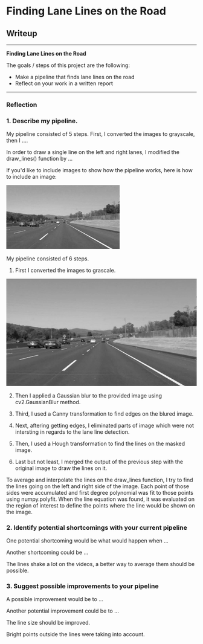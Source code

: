 # **Finding Lane Lines on the Road** 

## Writeup 

---

**Finding Lane Lines on the Road**

The goals / steps of this project are the following:
* Make a pipeline that finds lane lines on the road
* Reflect on your work in a written report


[//]: # (Image References)

[image1]: ./examples/grayscale.jpg "Grayscale"

[gray-scale-image]: ./test_images_output/gray-scale/solidWhiteCurve.jpg

---

### Reflection

### 1. Describe my pipeline. 

My pipeline consisted of 5 steps. First, I converted the images to grayscale, then I .... 

In order to draw a single line on the left and right lanes, I modified the draw_lines() function by ...

If you'd like to include images to show how the pipeline works, here is how to include an image: 

![alt text][image1]

My pipeline consisted of 6 steps.

1. First I converted the images to grascale. 

![alt text][gray-scale-image]

2. Then I applied a Gaussian blur to the provided image using cv2.GaussianBlur method. 

[gray-scale with Guassina Blur image]: ./test_images_output/gray-scaleGB/solidWhiteCurve.jpg

3. Third, I used a Canny transformation to find edges on the blured image. 

[edges image]: ./test_images_output/edges/solidWhiteCurve.jpg

4. Next, aftering getting edges, I eliminated parts of image which were not intersting in regards to the lane line detection. 

[edges with mark image]: ./test_images_output/edgesWithMask/solidWhiteCurve.jpg

5. Then, I used a Hough transformation to find the lines on the masked image.

6. Last but not least, I merged the output of the previous step with the original image to draw the lines on it.

[result image]: ./test_images_output/results/solidWhiteCurve.jpg

To average and interpolate the lines on the draw_lines function, I try to find the lines going on the left and right side of the image. Each point of those sides were accumulated and first degree polynomial was fit to those points using numpy.polyfit. When the line equation was found, it was evaluated on the region of interest to define the points where the line would be shown on the image.


### 2. Identify potential shortcomings with your current pipeline


One potential shortcoming would be what would happen when ... 

Another shortcoming could be ...

The lines shake a lot on the videos, a better way to average them should be possible.

### 3. Suggest possible improvements to your pipeline

A possible improvement would be to ...

Another potential improvement could be to ...

The line size should be improved.

Bright points outside the lines were taking into account.